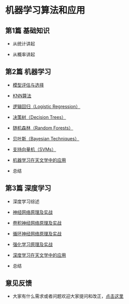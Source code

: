 
# 机器学习算法和应用

## 第1篇  基础知识

- 从统计讲起

- 从概率讲起

## 第2篇 机器学习

- [模型评估与选择](Elements/模型评估与选择.ipynb)

- [KNN算法](KNN/KNN算法.ipynb)

- [逻辑回归（Logistic Regression）](LogisticRegression/逻辑回归（LogisticRegression）.ipynb)

- [决策树（Decision Trees）](DT/决策树（DecisionTrees）.ipynb)

- [随机森林（Random Forests）](RandomForest/随机森林（RandomForests）.ipynb)

- [贝叶斯（Bayesian Techniques）](Bayesian/贝叶斯（BayesianTechniques）.ipynb)

- [支持向量机（SVMs）](SVM/支持向量机（SVMs）.ipynb)

- [机器学习在天文学中的应用](AstroML/README.md)

- 总结

## 第3篇 深度学习

- 深度学习综述

- [神经网络原理及实战](NN/神经网络原理.ipynb)

- [卷积神经网络原理及实战](cnn/卷积神经网络原理（CNN）.ipynb)

- [循环神经网络原理及实战](RNN/循环神经网络原理（RNN）.ipynb)

- [强化学习原理及实战](RL/强化学习原理（RL）.ipynb)

- [深度学习在天文学中的应用](AstroML/README.md)

- 总结

## 意见反馈

- 大家有什么需求或者问题欢迎大家提问和改正，[点击这里 ](https://github.com/fenghaotong/AstroML/issues/new)

